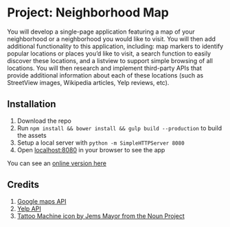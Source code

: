 # Project: Neighborhood Map
You will develop a single-page application featuring a map of your neighborhood or a neighborhood you would like to visit. You will then add additional functionality to this application, including: map markers to identify popular locations or places you’d like to visit, a search function to easily discover these locations, and a listview to support simple browsing of all locations. You will then research and implement third-party APIs that provide additional information about each of these locations (such as StreetView images, Wikipedia articles, Yelp reviews, etc).

## Installation
1. Download the repo
2. Run `npm install && bower install && gulp build --production` to build the assets
3. Setup a local server with `python -m SimpleHTTPServer 8080`
4. Open [localhost:8080](http://localhost:8080) in your browser to see the app

You can see an [online version here](https://www.michiamoluca.it/udacity/neighborhood/)

## Credits
1. [Google maps API](https://developers.google.com/maps/)
2. [Yelp API](https://www.yelp.com/developers/documentation/v3)
3. [Tattoo Machine icon by Jems Mayor from the Noun Project](https://thenounproject.com/term/tattoo-machine/154113/)